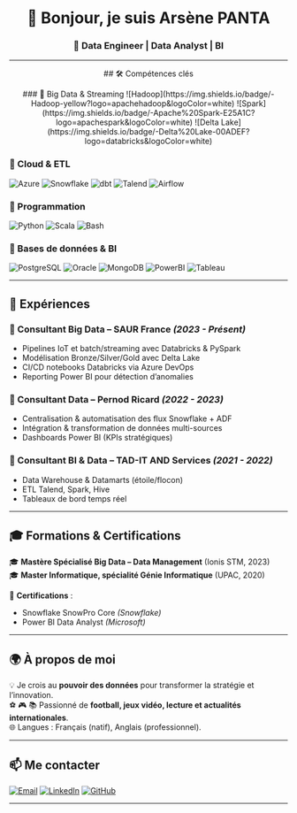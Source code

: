 <!-- Bannière ou image de profil -->


<h1 align="center">👋 Bonjour, je suis Arsène PANTA</h1>
<h3 align="center">🚀 Data Engineer | Data Analyst | BI </h3>

---

<p align="center">
## 🛠️ Compétences clés
</p>

<p align="center">
### 🔹 Big Data & Streaming  
![Hadoop](https://img.shields.io/badge/-Hadoop-yellow?logo=apachehadoop&logoColor=white)
![Spark](https://img.shields.io/badge/-Apache%20Spark-E25A1C?logo=apachespark&logoColor=white)
![Delta Lake](https://img.shields.io/badge/-Delta%20Lake-00ADEF?logo=databricks&logoColor=white)
</p>


### 🔹 Cloud & ETL  
![Azure](https://img.shields.io/badge/-Azure-0078D4?logo=microsoftazure&logoColor=white)
![Snowflake](https://img.shields.io/badge/-Snowflake-29B5E8?logo=snowflake&logoColor=white)
![dbt](https://img.shields.io/badge/-dbt-FF694B?logo=dbt&logoColor=white)
![Talend](https://img.shields.io/badge/-Talend-FF6D00?logo=talend&logoColor=white)
![Airflow](https://img.shields.io/badge/-Apache%20Airflow-017CEE?logo=apacheairflow&logoColor=white)

### 🔹 Programmation  
![Python](https://img.shields.io/badge/-Python-3776AB?logo=python&logoColor=white)
![Scala](https://img.shields.io/badge/-Scala-DC322F?logo=scala&logoColor=white)
![Bash](https://img.shields.io/badge/-Bash-4EAA25?logo=gnubash&logoColor=white)

### 🔹 Bases de données & BI  
![PostgreSQL](https://img.shields.io/badge/-PostgreSQL-336791?logo=postgresql&logoColor=white)
![Oracle](https://img.shields.io/badge/-Oracle-F80000?logo=oracle&logoColor=white)
![MongoDB](https://img.shields.io/badge/-MongoDB-47A248?logo=mongodb&logoColor=white)
![PowerBI](https://img.shields.io/badge/-PowerBI-F2C811?logo=powerbi&logoColor=black)
![Tableau](https://img.shields.io/badge/-Tableau-E97627?logo=tableau&logoColor=white)

---

## 💼 Expériences

### 🏢 Consultant Big Data – SAUR France *(2023 - Présent)*
- Pipelines IoT et batch/streaming avec Databricks & PySpark  
- Modélisation Bronze/Silver/Gold avec Delta Lake  
- CI/CD notebooks Databricks via Azure DevOps  
- Reporting Power BI pour détection d’anomalies  

### 🏢 Consultant Data – Pernod Ricard *(2022 - 2023)*
- Centralisation & automatisation des flux Snowflake + ADF  
- Intégration & transformation de données multi-sources  
- Dashboards Power BI (KPIs stratégiques)  

### 🏢 Consultant BI & Data – TAD-IT AND Services *(2021 - 2022)*
- Data Warehouse & Datamarts (étoile/flocon)  
- ETL Talend, Spark, Hive  
- Tableaux de bord temps réel  

---

## 🎓 Formations & Certifications

🎓 **Mastère Spécialisé Big Data – Data Management** (Ionis STM, 2023)  
🎓 **Master Informatique, spécialité Génie Informatique** (UPAC, 2020)  

📜 **Certifications** :   
- Snowflake SnowPro Core *(Snowflake)*  
- Power BI Data Analyst *(Microsoft)*  

---

## 🌍 À propos de moi
💡 Je crois au **pouvoir des données** pour transformer la stratégie et l’innovation.  
⚽ 🎮 📚 Passionné de **football, jeux vidéo, lecture et actualités internationales**.  
🌐 Langues : Français (natif), Anglais (professionnel).  

---

## 📫 Me contacter

[![Email](https://img.shields.io/badge/-Email-D14836?logo=gmail&logoColor=white)](mailto:arsene.panta@yahoo.fr)
[![LinkedIn](https://img.shields.io/badge/-LinkedIn-0077B5?logo=linkedin&logoColor=white)](#)
[![GitHub](https://img.shields.io/badge/-GitHub-181717?logo=github&logoColor=white)](#)

---
